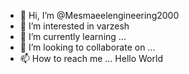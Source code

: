 - 👋 Hi, I’m @Mesmaeelengineering2000
- 👀 I’m interested in varzesh
- 🌱 I’m currently learning ...
- 💞️ I’m looking to collaborate on ...
- 📫 How to reach me ...
Hello World
<!---
Mesmaeelengineering2000/Mesmaeelengineering2000 is a ✨ special ✨ repository because its `README.md` (this file) appears on your GitHub profile.
You can click the Preview link to take a look at your changes.
--->
